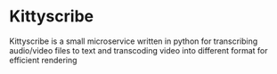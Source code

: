 # Kittyscribe

Kittyscribe is a small microservice written in python for transcribing audio/video files to text and transcoding video into different format for efficient rendering
